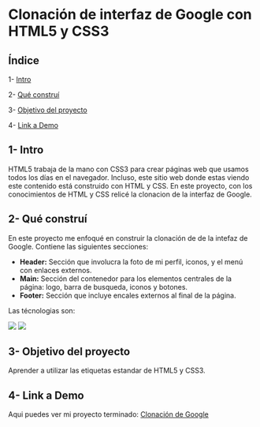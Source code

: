 # Clonación de interfaz de Google con HTML5 y CSS3

## **Índice**

1- [Intro](#)

2- [Qué construí](#)

3- [Objetivo del proyecto](#) 

4- [Link a Demo](#)

## 1- Intro
HTML5 trabaja de la mano con CSS3 para crear páginas web que usamos todos los días en el navegador. Incluso, este sitio web donde estas viendo este contenido está construido con HTML y CSS. En este proyecto, con los conocimientos de HTML y CSS relicé la clonacion de la interfaz de Google. 

## 2- Qué construí
En este proyecto me enfoqué en construir la clonación de de la intefaz de Google. Contiene las siguientes secciones:

+ **Header:** Sección que involucra la foto de mi perfil, iconos, y el menú con enlaces externos.
+ **Main:** Sección del contenedor para los elementos centrales de la página: logo, barra de busqueda, iconos y botones.
+ **Footer:** Sección que incluye encales externos al final de la página.

Las técnologias son:


<img src="https://img.shields.io/badge/CSS3-1572B6?style=for-the-badge&logo=css3&logoColor=white" />
<img src="https://img.shields.io/badge/HTML5-E34F26?style=for-the-badge&logo=html5&logoColor=white" />

## 3- Objetivo del proyecto
Aprender a utilizar las etiquetas estandar de HTML5 y CSS3.

## 4- Link a Demo
Aqui puedes ver mi proyecto terminado: [Clonación de Google](https://clondegoogle-tau.vercel.app/)
